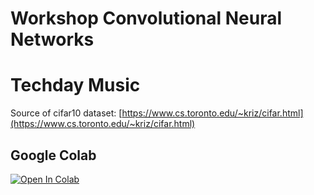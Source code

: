 # Workshop Convolutional Neural Networks

# Techday Music

Source of cifar10 dataset: [https://www.cs.toronto.edu/~kriz/cifar.html](https://www.cs.toronto.edu/~kriz/cifar.html)

## Google Colab

[![Open In Colab](https://colab.research.google.com/assets/colab-badge.svg)](https://colab.research.google.com/github/AvisiLabs/workshop-cnn/blob/master/workshop-cnn.ipynb)
